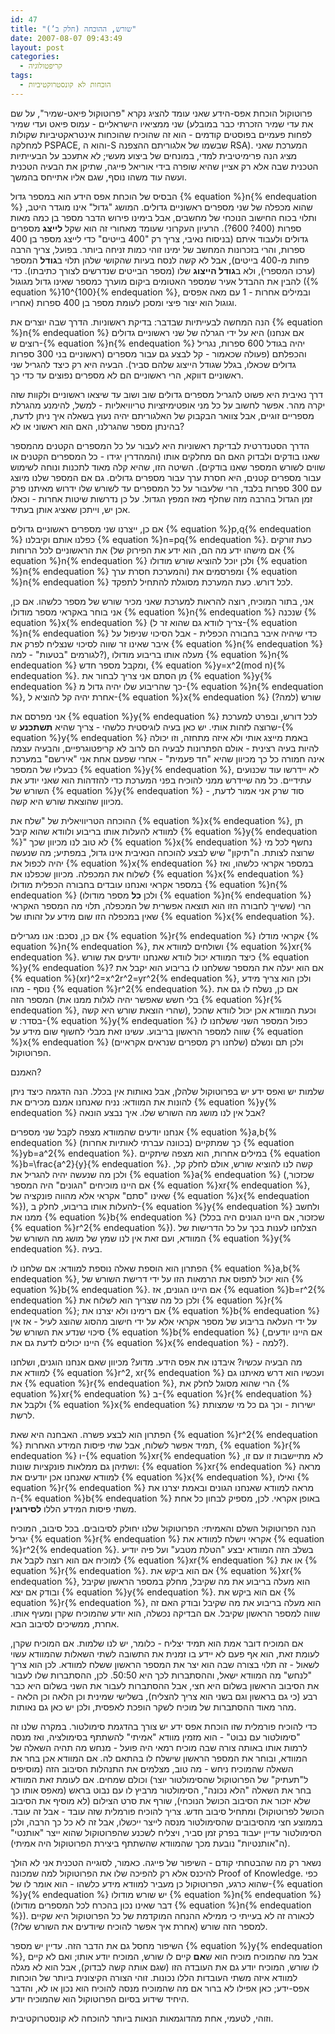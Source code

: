 ```yaml
---
id: 47
title: "שורש, ההוכחה (חלק ב’)"
date: 2007-08-07 09:43:49
layout: post
categories: 
  - קריפטולוגיה
tags:
  - הוכחות לא קונסטרוקטיביות
---
```

פרוטוקול הוכחת אפס-הידע שאני עומד להציג נקרא "פרוטוקול פיאט-שמיר", על שם שני ממציאיו הישראליים - עמוס פיאט ועדי שמיר (את עדי שמיר הזכרתי כבר במובלע לפחות פעמיים בפוסטים קודמים - הוא זה שהוכיח שהוכחות אינטראקטיביות שקולות למחלקה PSPACE, והוא ה-S שבשמו של אלגוריתם ההצפנה RSA). המערכת שאני מציג הנה פרימיטיבית למדי, במונחים של ביצוע מעשי; לא אתעכב על הבעייתיות הטכנית שבה אלא רק אציין שהיא שופרה בידי אוריאל פייגה, שתיקן את הבעיה הטכנית ועשה עוד משהו נוסף, שגם אליו אתייחס בהמשך.

הבסיס של הוכחת אפס הידע הוא במספר גדול {% equation %}n{% endequation %} שהוא מכפלה של שני מספרים ראשוניים גדולים. המושג "גדול" אינו מוגדר היטב, ותלוי בכוח החישוב הנוכחי של מחשבים, אבל בימינו פירוש הדבר מספר בן כמה מאות ספרות (400? 600?). הרעיון העקרוני שעומד מאחורי זה הוא שקל <strong>לייצג</strong> מספרים גדולים ולעבוד איתם (בניסוח נאיבי, צריך רק "400 בייטים" כדי לייצג מספר בן 400 ספרות, והרי בזכרונות המחשב של ימינו זוהי כמות זניחה ביותר. בפועל, צריך הרבה פחות מ-400 בייטים), אבל לא קשה לנסח בעיות שהקושי שלהן תלוי ב<strong>גודל</strong> המספר (ערכו המספרי), ולא ב<strong>גודל הייצוג</strong> שלו (מספר הבייטים שנדרשים לצורך כתיבתו). כדי להבין את ההבדל אעיר שמספר האטומים ביקום מוערך כמספר שאינו גדול מגוגול ({% equation %}10^{100}{% endequation %}, ובמילים אחרות - 1 עם מאה אפסים אחריו) וגוגול הוא יצור פיצי ומסכן לעומת מספר בן 400 ספרות.

הנה המחשה לבעייתיות שבדבר: בדיקת ראשוניות. הדרך שבה יוצרים את {% equation %}n{% endequation %} היא על ידי הגרלה של שני ראשוניים גדולים (אם אנחנו רוצים ש-{% equation %}n{% endequation %} יהיה בגודל 600 ספרות, נגריל ראשוניים בני 300 ספרות) והכפלתם (פעולה שכאמור - קל לבצע גם עבור מספרים גדולים שכאלו, בגלל שגודל הייצוג שלהם סביר). הבעיה היא רק כיצד להגריל שני ראשוניים דווקא, הרי ראשוניים הם לא מספרים נפוצים עד כדי כך.

דרך נאיבית היא פשוט להגריל מספרים גדולים שוב ושוב עד שיצאו ראשוניים ולקוות שזה יקרה מהר. אפשר לחשוב על כל מני אופטימיזציות טריוויאליות - למשל, להימנע מהגרלת מספריים זוגיים, אבל צוואר הבקבוק של האלגוריתם יהיה נעוץ בשאלה איך ניתן לדעת, בהינתן מספר שהגרלנו, האם הוא ראשוני או לא?

הדרך הסטנדרטית לבדיקת ראשוניות היא לעבור על כל המספרים הקטנים מהמספר שאנו בודקים ולבדוק האם הם מחלקים אותו (והמהדרין יגידו - כל המספרים הקטנים או שווים לשורש המספר שאנו בודקים). השיטה הזו, שהיא קלה מאוד לתכנות ונוחה לשימוש עבור מספרים קטנים, היא חסרת ערך עבור מספרים גדולים. גם אם המספר שלנו מיוצג עם 300 ספרות בלבד, הרי שלעבור על כל המספרים עד לשורש שלו ידרוש מאיתנו פרק זמן הגדול בהרבה מזה שחלף מאז המפץ הגדול. על כן נדרשות שיטות אחרות - וכאלו אכן יש, וייתכן שאציג אותן בעתיד.

אם כן, ייצרנו שני מספרים ראשוניים גדולים {% equation %}p,q{% endequation %} כפלנו אותם וקיבלנו {% equation %}n=pq{% endequation %}. כעת זורקים את הראשוניים לכל הרוחות (אם מישהו ידע מה הם, הוא ידע את הפירוק של {% equation %}n{% endequation %} ולכן יוכל להוציא שורש מודולו {% equation %}n{% endequation %} והמערכת חסרת ערך) ומפרסמים את {% equation %}n{% endequation %} לכל דורש. כעת המערכת מסוגלת להתחיל לתפקד.

אני, בתור המוכיח, רוצה להראות למערכת שאני מכיר שורש של מספר כלשהו. אם כן, אני בוחר באקראי מספר מודולו {% equation %}n{% endequation %} שנכנה {% equation %}x{% endequation %} (צריך לוודא גם שהוא זר ל-{% equation %}n{% endequation %} כדי שיהיה איבר בחבורה הכפלית - אבל הסיכוי שניפול על איבר שאינו זר שווה לסיכוי שנצליח לפרק את {% equation %}n{% endequation %} לגורמים "בטעות" - למה?), מעלה אותו בריבוע מודולו {% equation %}n{% endequation %} ומקבל מספר חדש, {% equation %}y=x^2(mod n){% endequation %}. מן הסתם אני צריך לבחור את {% equation %}y{% endequation %} כך שהריבוע שלו יהיה גדול מ-{% equation %}n{% endequation %}, אחרת יהיה קל להוציא ל-{% equation %}x{% endequation %} שורש (למה?)

אני מפרסם את {% equation %}y{% endequation %} לכל דורש, ובפרט למערכת שרוצה לזהות אותי. יש כאן בעיה לוגיסטית כלשהי - צריך שהיא <strong>תשתכנע</strong> ש-{% equation %}y{% endequation %} באמת מייצג אותי ולא איזה מתחזה, וזו יכולה להיות בעיה רצינית - אולם הפתרונות לבעיה הם לרוב לא קריפטוגרפיים, והבעיה עצמה אינה חמורה כל כך מכיוון שהיא "חד פעמית" - אחרי שפעם אחת אני "אירשם" במערכת כבעליו של המספר {% equation %}y{% endequation %}, לא יידרשו עוד שכנועים עתידיים. כל מה שיידרש ממני להוכיח בפני המערכת כדי להזדהות הוא שאני יודע את השורש של {% equation %}y{% endequation %} - סוד שרק אני אמור לדעת, מכיוון שהוצאת שורש היא קשה.

ההוכחה הטריוויאלית של "שלח את {% equation %}x{% endequation %}, תן למוודא להעלות אותו בריבוע ולוודא שהוא קיבל {% equation %}y{% endequation %}" לא טוב לנו מכיוון שכך {% equation %}x{% endequation %} נחשף לכל מי שרוצה לצותת. ה"תיקון" שיש לבצע להוכחה הנאיבית אינו גדול, במפתיע; מה שנעשה יהיה לכפול את {% equation %}x{% endequation %} במספר אקראי כלשהו, ואז לשלוח את המכפלה. מכיוון שכפלנו את {% equation %}x{% endequation %} במספר אקראי ואנחנו עובדים בחבורה הכפלית מודולו {% equation %}n{% endequation %} (ולכן <strong>כל</strong> מספר מודולו {% equation %}n{% endequation %} ששייך לחבורה הזו הוא תוצאה אפשרית של המכפלה, תלוי מה המספר האקראי) הרי שאין במכפלה הזו שום מידע על זהותו של {% equation %}x{% endequation %}.

אם כן, נסכם: אנו מגרילים {% equation %}r{% endequation %} אקראי מודלו {% equation %}n{% endequation %}, ושולחים למוודא את {% equation %}xr{% endequation %}. כיצד המוודא יכול לוודא שאנחנו יודעים את שורש {% equation %}y{% endequation %}? אם הוא יעלה את המספר ששלחנו לו בריבוע הוא יקבל את {% equation %}(xr)^2=x^2r^2=yr^2{% endequation %}, ולכן הוא צריך מידע נוסף - מהו {% equation %}r^2{% endequation %}. אם כן, נשלח לו גם את המספר הזה (בלי חשש שאפשר יהיה לגלות ממנו את {% equation %}r{% endequation %}, שהרי הוצאת שורש היא קשה), וכעת המוודא אכן יכול לוודא שהכל בסדר: ש-{% equation %}y{% endequation %} כפול המספר השני ששלחנו לו שווה למספר הראשון בריבוע. עשינו זאת מבלי לחשוף שום מידע על {% equation %}x{% endequation %} (שלחנו רק מספרים שנראים אקראיים) ולכן תם ונשלם הפרוטוקול.

האמנם?

שלמות יש ואפס ידע יש בפרוטוקול שלהלן, אבל נאותות אין בכלל. הנה הדגמה כיצד ניתן להונות את המוודא: נניח שאנחנו אמנם מכירים את {% equation %}y{% endequation %} אבל אין לנו מושג מה השורש שלו. איך נבצע הונאה?

אנחנו יודעים שהמוודא מצפה לקבל שני מספרים {% equation %}a,b{% endequation %} (בכוונה עברתי לאותיות אחרות) כך שמתקיים {% equation %}yb=a^2{% endequation %}. במילים אחרות, הוא מצפה שיתקיים {% equation %}b=\frac{a^2}{y}{% endequation %}. קשה לנו להוציא שורש, אולם לחלק קל, ולכן מה שנעשה יהיה להגריל את {% equation %}a{% endequation %} (שכזכור, אם היינו מוכיחים "הגונים" היה המספר {% equation %}xr{% endequation %}, שאינו "סתם" אקראי אלא מהווה פונקציה של {% equation %}x{% endequation %}), להעלות אותו בריבוע, לחלק ב-{% equation %}y{% endequation %} ולחשב ממנו את {% equation %}b{% endequation %} (שכזכור, אם היינו הגונים היה בכלל {% equation %}r^2{% endequation %}). הצלחנו לענות בכך על כל הדרישות של המוודא, ועם זאת אין לנו שמץ של מושג מה השורש של {% equation %}y{% endequation %}. בעיה.

הפתרון הוא הוספת שאלה נוספת למוודא: אם שלחנו לו {% equation %}a,b{% endequation %}, הוא יכול לתפוס את הרמאות הזו על ידי דרישת השורש של {% equation %}b{% endequation %}. אם היינו הגונים, אז {% equation %}b=r^2{% endequation %} ולכן כל מה שצריך הוא לשלוח את {% equation %}r{% endequation %}; אם רימינו ולא יצרנו את {% equation %}b{% endequation %} על ידי העלאה בריבוע של מספר אקראי אלא על ידי חישוב מהסוג שהוצג לעיל - אז אין סיכוי שנדע את השורש של {% equation %}b{% endequation %} (אם היינו יודעים, היינו יכולים לדעת גם את {% equation %}x{% endequation %} - למה?).

מה הבעיה עכשיו? איבדנו את אפס הידע. מדוע? מכיוון שאם אנחנו הוגנים, ושלחנו למוודא את {% equation %}r^2, xr{% endequation %} ועכשיו הוא דרש מאיתנו גם את {% equation %}r{% endequation %}, הרי שהוא מסוגל לחלק את {% equation %}xr{% endequation %} ב-{% equation %}r{% endequation %} ולקבל את {% equation %}x{% endequation %} ישירות - וכך גם כל מי שמצותת לרשת.

הפתרון הוא לבצע פשרה. האבחנה היא שאת {% equation %}r^2{% endequation %} תמיד אפשר לשלוח, אבל שתי פיסות המידע האחרות, {% equation %}r{% endequation %} ו-{% equation %}xr{% endequation %} לא מתיישבות זו עם זו, ושתיהן גם ממלאות פונקציות שונות: {% equation %}xr{% endequation %} מראה למוודא שאנחנו אכן יודעים את {% equation %}x{% endequation %}, ואילו {% equation %}r{% endequation %} מראה למוודא שאנחנו הגונים ובאמת יצרנו את ה-{% equation %}b{% endequation %} באופן אקראי. לכן, מספיק לבחון כל אחת משתי פיסות המידע הללו <strong>לסירוגין</strong>.

הנה הפרוטוקול השלם והאמיתי: הפרוטוקול שלנו יחולק לסיבובים. בכל סיבוב, המוכיח יגריל {% equation %}r{% endequation %} אקראי וישלח למוודא את {% equation %}r^2{% endequation %}. בשלב הזה המוודא יבצע "הטלת מטבע" ועל פיה יודיע למוכיח אם הוא רוצה לקבל את {% equation %}xr{% endequation %} או את {% equation %}r{% endequation %}. אם הוא ביקש את {% equation %}xr{% endequation %}, הוא מעלה בריבוע את מה שקיבל, מחלק במספר הראשון שקיבל ובודק אם יצא {% equation %}y{% endequation %}. אם הוא ביקש את {% equation %}r{% endequation %}, הוא מעלה בריבוע את מה שקיבל ובודק האם זה שווה למספר הראשון שקיבל. אם הבדיקה נכשלה, הוא יודע שהמוכיח שקרן ומעיף אותו. אחרת, ממשיכים לסיבוב הבא.

אם המוכיח דובר אמת הוא תמיד יצליח - כלומר, יש לנו שלמות. אם המוכיח שקרן, לעומת זאת, הוא אף פעם לא יידע בו זמנית את התשובה לשתי השאלות שהמוודא עשוי לשאול - זה תלוי בצורה שבה הוא יצר את המספר הראשון ששלח למוודא. לכן הוא צריך "לנחש" מה המוודא ישאל, וההסתברות לכך היא 50:50. לכן, ההסתברות שלו לעבור את הסיבוב הראשון בשלום היא חצי, אבל ההסתברות לעבור את השני בשלום היא כבר רבע (כי גם בראשון וגם בשני הוא צריך להצליח), בשלישי שמינית וכן הלאה וכן הלאה - מהר מאוד ההסתברות של מוכיח לשקר הופכת לאפסית, ולכן יש כאן גם נאותות.

כדי להוכיח פורמלית שזו הוכחת אפס ידע יש צורך בהדגמת סימולטור. במקרה שלנו זה "סימולטור עם נבוט" - הוא מזמין מוודא "אמיתי" להשתתף בסימולציה, ואז מנסה לרמות אותו באותה צורה שבה מוכיח רמאי היה פועל - מנחש מה תהיה השאלה של המוודא, ובוחר את המספר הראשון שישלח לו בהתאם לה. אם המוודא אכן בחר את השאלה שהמוכיח ניחש - מה טוב, מצלמים את התנהלות הסיבוב הזה (מוסיפים ל"תעתיק" של הפרוטוקול שהסימולטור יוצר) וכולם שמחים. אם לעומת זאת המוודא בחר את השאלה "הלא נכונה", הסימולטור מרביץ לו עם נבוט בראש (מאפס אותו כך שלא יזכור את הסיבוב הכושל הנוכחי), שורף את סרט הצילום (לא מוסיף את הסיבוב הכושל לפרוטוקול) ומתחיל סיבוב חדש. צריך להוכיח פורמלית שזה עובד - אבל זה עובד. בממוצע חצי מהסיבובים שהסימולטור מנסה לייצר ייכשלו, אבל זה לא כל כך הרבה, ולכן הסימולטור עדיין יעבוד בפרק זמן סביר, ויצליח לשכנע שהפרוטוקול שהוא ייצר "אותנטי" (ה"אותנטיות" נובעת מכך שהמוודא שהשתתף ביצירת הפרוטוקול היה אמיתי).

נשאר רק מה שהבטחתי קודם - השיפור של פייגה. כאמור, לסוגייה הטכנית אני לא הולך להיכנס אלא רק להפיכה שלו את הפרוטוקול למה שמכונה Proof of Knowledge. כפי שהוא כרגע, הפרוטוקול כן מעביר למוודא מידע כלשהו - הוא אומר לו של-{% equation %}y{% endequation %} יש שורש מודולו {% equation %}n{% endequation %} (דבר שאינו נכון בהכרח לכל המספרים מודולו {% equation %}n{% endequation %}). לכאורה זה לא בעייתי כי ממילא ההנחה המוקדמת של כל הפרוטוקול היא שקיים למספר הזה שורש (אחרת איך אפשר להוכיח שיודעים את השורש שלו?).

השיפור מחסל גם את הדבר הזה. עדיין יש מספר {% equation %}y{% endequation %}, אבל מה שהמוכיח מוכיח הוא ש<strong>אם</strong> קיים לו שורש, המוכיח יודע אותו; ואם לא קיים לו שורש, המוכיח יודע גם את העובדה הזו (שגם אותה קשה לבדוק), אבל הוא לא מגלה למוודא איזה משתי העובדות הללו נכונות. זוהי הצורה הקיצונית ביותר של הוכחות אפס-ידע; כאן אפילו לא ברור אם מה שהמוכיח מנסה להוכיח הוא נכון או לא, והדבר היחיד שידוע בסיום הפרוטוקול הוא שהמוכיח יודע.

וזוהי, לטעמי, אחת מהדוגמאות הנאות ביותר להוכחה לא קונסטרוקטיבית.
